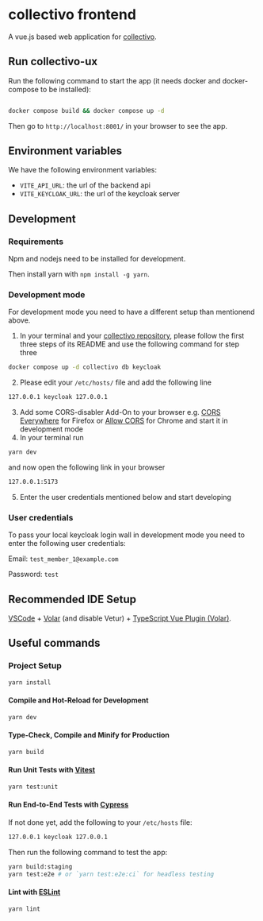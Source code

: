 # collectivo frontend

A vue.js based web application for [collectivo](https://github.com/MILA-Wien/collectivo).

## Run collectivo-ux

Run the following command to start the app (it needs docker and docker-compose to be installed):

```bash

docker compose build && docker compose up -d
```
Then go to `http://localhost:8001/` in your browser to see the app.
## Environment variables
We have the following environment variables:
* `VITE_API_URL`: the url of the backend api
* `VITE_KEYCLOAK_URL`: the url of the keycloak server

## Development

### Requirements

Npm and nodejs need to be installed for development.

Then install yarn with `npm install -g yarn`.

### Development mode

For development mode you need to have a different setup than mentionend above.

1. In your terminal and your [collectivo repository](https://github.com/MILA-Wien/collectivo), please follow the first three steps of its README and use the following command for step three
```bash
docker compose up -d collectivo db keycloak
```
2. Please edit your `/etc/hosts/` file and add the following line
```bash
127.0.0.1 keycloak 127.0.0.1
```
3. Add some CORS-disabler Add-On to your browser e.g. [CORS Everywhere](https://addons.mozilla.org/en-US/firefox/addon/cors-everywhere/) for Firefox or [Allow CORS](https://chrome.google.com/webstore/detail/allow-cors-access-control/lhobafahddgcelffkeicbaginigeejlf) for Chrome and start it in development mode
4. In your terminal run
```bash
yarn dev
```
and now open the following link in your browser
```bash
127.0.0.1:5173
```

5. Enter the user credentials mentioned below and start developing


### User credentials

To pass your local keycloak login wall in development mode you need to enter the following user credentials:

Email: `test_member_1@example.com`

Password: `test`


## Recommended IDE Setup

[VSCode](https://code.visualstudio.com/) + [Volar](https://marketplace.visualstudio.com/items?itemName=Vue.volar) (and disable Vetur) + [TypeScript Vue Plugin (Volar)](https://marketplace.visualstudio.com/items?itemName=Vue.vscode-typescript-vue-plugin).

## Useful commands

### Project Setup

```sh
yarn install
```

#### Compile and Hot-Reload for Development

```sh
yarn dev
```

#### Type-Check, Compile and Minify for Production

```sh
yarn build
```

#### Run Unit Tests with [Vitest](https://vitest.dev/)

```sh
yarn test:unit
```

#### Run End-to-End Tests with [Cypress](https://www.cypress.io/)

If not done yet, add the following to your `/etc/hosts` file:

```sh
127.0.0.1 keycloak 127.0.0.1
```
Then run the following command to test the app:

```sh
yarn build:staging
yarn test:e2e # or `yarn test:e2e:ci` for headless testing
```

#### Lint with [ESLint](https://eslint.org/)

```sh
yarn lint
```
